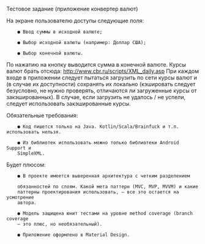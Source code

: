 Тестовое задание (приложение конвертер валют)

На экране пользователю доступы следующие поля:
  
		● Ввод суммы в исходной валюте;

		● Выбор исходной валюты (например: Доллар США);

		● Выбор конечной валюты.
  
  По нажатию на кнопку выводится сумма в конечной валюте.
  Курсы валют брать отсюда: http://www.cbr.ru/scripts/XML_daily.asp
  При каждом входе в приложении следует пытаться загрузить по сети курсы валют и
  (в случае их доступности) сохранять их локально (кэшировать следует безусловно,
  не нужно проверять, отличаются ли загруженные курсы от закэшированных).
  В случае, если загрузить не удалось / не успели, следует использовать
  закэшированные курсы.

Обязательные требования:

		● Код пишется только на Java. Kotlin/Scala/Brainfuck и т.п. использовать нельзя.

		● Из библиотек использовать можно только библиотеки Android Support и
		SimpleXML.

Будет плюсом:

		● В проекте имеется выверенная архитектура с четким разделением

		обязанностей по слоям. Какой мета паттерн (MVC, MVP, MVVM) и какие
		паттерны проектирования использовать, – все это остается на усмотрение
		автора.

		● Модель защищена юнит тестами на уровне method coverage (branch coverage
		– это плюс, но необязательный).

		● Приложение оформлено в Material Design.
